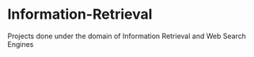 # Information-Retrieval
 Projects done under the domain of Information Retrieval and Web Search Engines
